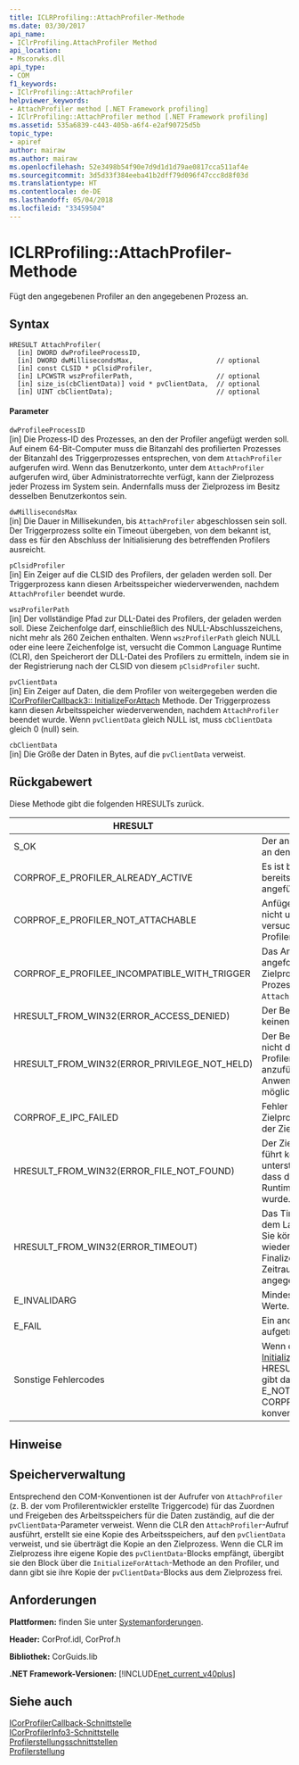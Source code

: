 ```yaml
---
title: ICLRProfiling::AttachProfiler-Methode
ms.date: 03/30/2017
api_name:
- IClrProfiling.AttachProfiler Method
api_location:
- Mscorwks.dll
api_type:
- COM
f1_keywords:
- IClrProfiling::AttachProfiler
helpviewer_keywords:
- AttachProfiler method [.NET Framework profiling]
- IClrProfiling::AttachProfiler method [.NET Framework profiling]
ms.assetid: 535a6839-c443-405b-a6f4-e2af90725d5b
topic_type:
- apiref
author: mairaw
ms.author: mairaw
ms.openlocfilehash: 52e3498b54f90e7d9d1d1d79ae0817cca511af4e
ms.sourcegitcommit: 3d5d33f384eeba41b2dff79d096f47ccc8d8f03d
ms.translationtype: HT
ms.contentlocale: de-DE
ms.lasthandoff: 05/04/2018
ms.locfileid: "33459504"
---
```

# <a name="iclrprofilingattachprofiler-method"></a>ICLRProfiling::AttachProfiler-Methode
Fügt den angegebenen Profiler an den angegebenen Prozess an.  
  
## <a name="syntax"></a>Syntax  
  
```  
HRESULT AttachProfiler(  
  [in] DWORD dwProfileeProcessID,  
  [in] DWORD dwMillisecondsMax,                     // optional  
  [in] const CLSID * pClsidProfiler,  
  [in] LPCWSTR wszProfilerPath,                     // optional  
  [in] size_is(cbClientData)] void * pvClientData,  // optional  
  [in] UINT cbClientData);                          // optional  
```  
  
#### <a name="parameters"></a>Parameter  
 `dwProfileeProcessID`  
 [in] Die Prozess-ID des Prozesses, an den der Profiler angefügt werden soll. Auf einem 64-Bit-Computer muss die Bitanzahl des profilierten Prozesses der Bitanzahl des Triggerprozesses entsprechen, von dem `AttachProfiler` aufgerufen wird. Wenn das Benutzerkonto, unter dem `AttachProfiler` aufgerufen wird, über Administratorrechte verfügt, kann der Zielprozess jeder Prozess im System sein. Andernfalls muss der Zielprozess im Besitz desselben Benutzerkontos sein.  
  
 `dwMillisecondsMax`  
 [in] Die Dauer in Millisekunden, bis `AttachProfiler` abgeschlossen sein soll. Der Triggerprozess sollte ein Timeout übergeben, von dem bekannt ist, dass es für den Abschluss der Initialisierung des betreffenden Profilers ausreicht.  
  
 `pClsidProfiler`  
 [in] Ein Zeiger auf die CLSID des Profilers, der geladen werden soll. Der Triggerprozess kann diesen Arbeitsspeicher wiederverwenden, nachdem `AttachProfiler` beendet wurde.  
  
 `wszProfilerPath`  
 [in] Der vollständige Pfad zur DLL-Datei des Profilers, der geladen werden soll. Diese Zeichenfolge darf, einschließlich des NULL-Abschlusszeichens, nicht mehr als 260 Zeichen enthalten. Wenn `wszProfilerPath` gleich NULL oder eine leere Zeichenfolge ist, versucht die Common Language Runtime (CLR), den Speicherort der DLL-Datei des Profilers zu ermitteln, indem sie in der Registrierung nach der CLSID von diesem `pClsidProfiler` sucht.  
  
 `pvClientData`  
 [in] Ein Zeiger auf Daten, die dem Profiler von weitergegeben werden die [ICorProfilerCallback3:: InitializeForAttach](../../../../docs/framework/unmanaged-api/profiling/icorprofilercallback3-initializeforattach-method.md) Methode. Der Triggerprozess kann diesen Arbeitsspeicher wiederverwenden, nachdem `AttachProfiler` beendet wurde. Wenn `pvClientData` gleich NULL ist, muss `cbClientData` gleich 0 (null) sein.  
  
 `cbClientData`  
 [in] Die Größe der Daten in Bytes, auf die `pvClientData` verweist.  
  
## <a name="return-value"></a>Rückgabewert  
 Diese Methode gibt die folgenden HRESULTs zurück.  
  
|HRESULT|Beschreibung|  
|-------------|-----------------|  
|S_OK|Der angegebene Profiler wurde erfolgreich an den Zielprozess angefügt.|  
|CORPROF_E_PROFILER_ALREADY_ACTIVE|Es ist bereits ein Profiler aktiv, oder es wird bereits ein Profiler an den Zielprozess angefügt.|  
|CORPROF_E_PROFILER_NOT_ATTACHABLE|Anfügen wird vom angegebenen Profiler nicht unterstützt. Der Triggerprozess versucht möglicherweise, einen anderen Profiler anzufügen.|  
|CORPROF_E_PROFILEE_INCOMPATIBLE_WITH_TRIGGER|Das Anfügen eines Profilers kann nicht angefordert werden, da die Version des Zielprozesses nicht mit dem aktuellen Prozess kompatibel ist, von dem `AttachProfiler` aufgerufen wird.|  
|HRESULT_FROM_WIN32(ERROR_ACCESS_DENIED)|Der Benutzer des Triggerprozesses hat keinen Zugriff auf den Zielprozess.|  
|HRESULT_FROM_WIN32(ERROR_PRIVILEGE_NOT_HELD)|Der Benutzer des Triggerprozesses hat nicht die erforderlichen Rechte, um einen Profiler an den angegebenen Zielprozess anzufügen. Das Anwendungsereignisprotokoll enthält möglicherweise weitere Informationen.|  
|CORPROF_E_IPC_FAILED|Fehler bei der Kommunikation mit dem Zielprozess. Dies geschieht häufig, wenn der Zielprozess heruntergefahren wurde.|  
|HRESULT_FROM_WIN32(ERROR_FILE_NOT_FOUND)|Der Zielprozess ist nicht vorhanden oder führt keine CLR aus, die Anfügen unterstützt. Dies kann darauf hinweisen, dass die CLR seit dem Aufruf von der Runtime-Enumerationsmethode entladen wurde.|  
|HRESULT_FROM_WIN32(ERROR_TIMEOUT)|Das Timeout ist abgelaufen, ohne dass mit dem Laden des Profilers begonnen wurde. Sie können den Anfügevorgang wiederholen. Timeouts treten auf, wenn ein Finalizer im Zielprozess für einen längeren Zeitraum als durch den Timeoutwert angegeben ausgeführt wird.|  
|E_INVALIDARG|Mindestens ein Parameter hat ungültige Werte.|  
|E_FAIL|Ein anderer, nicht angegebener Fehler ist aufgetreten.|  
|Sonstige Fehlercodes|Wenn des Profilers [ICorProfilerCallback3:: InitializeForAttach](../../../../docs/framework/unmanaged-api/profiling/icorprofilercallback3-initializeforattach-method.md) Methode gibt ein HRESULT, das auftritt, gibt `AttachProfiler` gibt dasselbe HRESULT. In diesem Fall wird E_NOTIMPL in CORPROF_E_PROFILER_NOT_ATTACHABLE konvertiert.|  
  
## <a name="remarks"></a>Hinweise  
  
## <a name="memory-management"></a>Speicherverwaltung  
 Entsprechend den COM-Konventionen ist der Aufrufer von `AttachProfiler` (z. B. der vom Profilerentwickler erstellte Triggercode) für das Zuordnen und Freigeben des Arbeitsspeichers für die Daten zuständig, auf die der `pvClientData`-Parameter verweist. Wenn die CLR den `AttachProfiler`-Aufruf ausführt, erstellt sie eine Kopie des Arbeitsspeichers, auf den `pvClientData` verweist, und sie überträgt die Kopie an den Zielprozess. Wenn die CLR im Zielprozess ihre eigene Kopie des `pvClientData`-Blocks empfängt, übergibt sie den Block über die `InitializeForAttach`-Methode an den Profiler, und dann gibt sie ihre Kopie der `pvClientData`-Blocks aus dem Zielprozess frei.  
  
## <a name="requirements"></a>Anforderungen  
 **Plattformen:** finden Sie unter [Systemanforderungen](../../../../docs/framework/get-started/system-requirements.md).  
  
 **Header:** CorProf.idl, CorProf.h  
  
 **Bibliothek:** CorGuids.lib  
  
 **.NET Framework-Versionen:** [!INCLUDE[net_current_v40plus](../../../../includes/net-current-v40plus-md.md)]  
  
## <a name="see-also"></a>Siehe auch  
 [ICorProfilerCallback-Schnittstelle](../../../../docs/framework/unmanaged-api/profiling/icorprofilercallback-interface.md)  
 [ICorProfilerInfo3-Schnittstelle](../../../../docs/framework/unmanaged-api/profiling/icorprofilerinfo3-interface.md)  
 [Profilerstellungsschnittstellen](../../../../docs/framework/unmanaged-api/profiling/profiling-interfaces.md)  
 [Profilerstellung](../../../../docs/framework/unmanaged-api/profiling/index.md)

